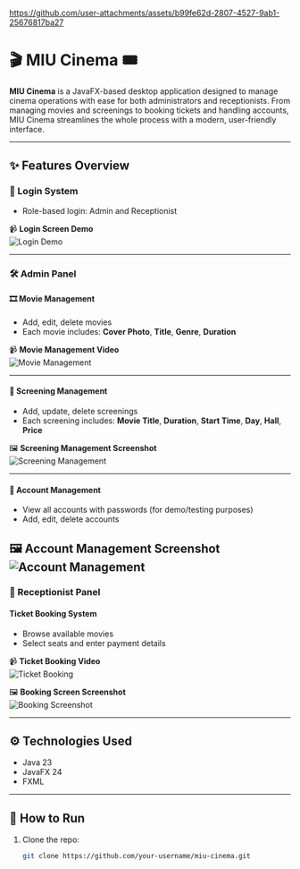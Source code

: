 
https://github.com/user-attachments/assets/b99fe62d-2807-4527-9ab1-25676817ba27
# 🎬 MIU Cinema 🎟️

**MIU Cinema** is a JavaFX-based desktop application designed to manage cinema operations with ease for both administrators and receptionists. From managing movies and screenings to booking tickets and handling accounts, MIU Cinema streamlines the whole process with a modern, user-friendly interface.

---

## ✨ Features Overview

### 🔐 Login System
- Role-based login: Admin and Receptionist

📹 **Login Screen Demo**  
![Login Demo](https://github.com/user-attachments/assets/5d4747d5-fd11-4e23-96a4-94fb02c2f47b/login-demo.gif)


---

### 🛠️ Admin Panel

#### 🎞️ Movie Management
- Add, edit, delete movies
- Each movie includes: **Cover Photo**, **Title**, **Genre**, **Duration**

📹 **Movie Management Video**  
![Movie Management](https://github.com/user-attachments/assets/abcd3978-57fd-461b-8196-ee57a4678882/movie-management.gif)



---

#### 🎥 Screening Management
- Add, update, delete screenings
- Each screening includes: **Movie Title**, **Duration**, **Start Time**, **Day**, **Hall**, **Price**

🖼️ **Screening Management Screenshot**  
![Screening Management](https://github.com/user-attachments/assets/0d87c80d-9eed-420d-80b5-e193515c1ce3)

---

#### 👤 Account Management
- View all accounts with passwords (for demo/testing purposes)
- Add, edit, delete accounts

🖼️ **Account Management Screenshot**  
![Account Management](https://github.com/user-attachments/assets/6e11ab21-98bf-4fd2-bc15-2570f175ad57)
---

### 🎫 Receptionist Panel

#### Ticket Booking System
- Browse available movies
- Select seats and enter payment details

📹 **Ticket Booking Video**  
![Ticket Booking](https://github.com/user-attachments/assets/75153f3d-ea39-4b2c-8c8f-243c950c2c1c/booking.gif)

🖼️ **Booking Screen Screenshot**  
![Booking Screenshot](https://github.com/user-attachments/assets/d1384b40-2c75-4215-8918-0c4ea66becce)

---

## ⚙️ Technologies Used

- Java 23
- JavaFX 24
- FXML

---

## 🚀 How to Run

1. Clone the repo:
   ```bash
   git clone https://github.com/your-username/miu-cinema.git
